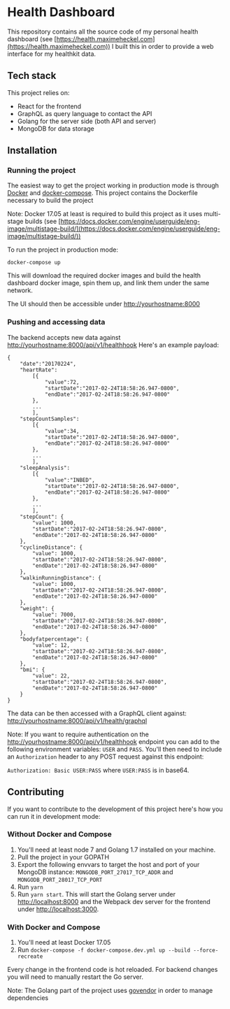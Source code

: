 # Health Dashboard

This repository contains all the source code of my personal health dashboard (see [https://health.maximeheckel.com](https://health.maximeheckel.com))
I built this in order to provide a web interface for my healthkit data.


## Tech stack

This project relies on:

- React for the frontend
- GraphQL as query language to contact the API
- Golang for the server side (both API and server)
- MongoDB for data storage

## Installation

### Running the project
The easiest way to get the project working in production mode is through [Docker](https://github.com/docker/docker) and [docker-compose](https://github.com/docker/compose).
This project contains the Dockerfile necessary to build the project

Note: Docker 17.05 at least is required to build this project as it uses multi-stage builds (see [https://docs.docker.com/engine/userguide/eng-image/multistage-build/](https://docs.docker.com/engine/userguide/eng-image/multistage-build/))

To run the project in production mode:

```
docker-compose up
```

This will download the required docker images and build the health dashboard docker image, spin them up, and link them under the same network.

The UI should then be accessible under
[http://yourhostname:8000]()

### Pushing and accessing data

The backend accepts new data against [http://yourhostname:8000/api/v1/healthhook]()
Here's an example payload:

```
{
	"date":"20170224",
	"heartRate":
		[{
			"value":72,
			"startDate":"2017-02-24T18:58:26.947-0800",
			"endDate":"2017-02-24T18:58:26.947-0800"
		},
		...
		],
	"stepCountSamples":
		[{
			"value":34,
			"startDate":"2017-02-24T18:58:26.947-0800",
			"endDate":"2017-02-24T18:58:26.947-0800"
		},
		...
		],
	"sleepAnalysis":
		[{
			"value":"INBED",
			"startDate":"2017-02-24T18:58:26.947-0800",
			"endDate":"2017-02-24T18:58:26.947-0800"
		},
		...
		],
	"stepCount": {
		"value": 1000,
		"startDate":"2017-02-24T18:58:26.947-0800",
		"endDate":"2017-02-24T18:58:26.947-0800"
	},
	"cyclineDistance": {
		"value": 1000,
		"startDate":"2017-02-24T18:58:26.947-0800",
		"endDate":"2017-02-24T18:58:26.947-0800"
	},
	"walkinRunningDistance": {
		"value": 1000,
		"startDate":"2017-02-24T18:58:26.947-0800",
		"endDate":"2017-02-24T18:58:26.947-0800"
	},
	"weight": {
		"value": 7000,
		"startDate":"2017-02-24T18:58:26.947-0800",
		"endDate":"2017-02-24T18:58:26.947-0800"
	},
	"bodyfatpercentage": {
		"value": 12,
		"startDate":"2017-02-24T18:58:26.947-0800",
		"endDate":"2017-02-24T18:58:26.947-0800"
	},
	"bmi": {
		"value": 22,
		"startDate":"2017-02-24T18:58:26.947-0800",
		"endDate":"2017-02-24T18:58:26.947-0800"
	}
}

```

The data can be then accessed with a GraphQL client against: [http://yourhostname:8000/api/v1/health/graphql]()


Note: If you want to require authentication on the [http://yourhostname:8000/api/v1/healthhook]() endpoint you can add to the following environment variables:
`USER` and `PASS`. You'll then need to include an `Authorization` header to any POST request against this endpoint:

`Authorization: Basic USER:PASS` where `USER:PASS` is in base64.

## Contributing

If you want to contribute to the development of this project here's how you can run it in development mode:

### Without Docker and Compose
1. You'll need at least node 7 and Golang 1.7 installed on your machine. 
2. Pull the project in your GOPATH
3. Export the following envvars to target the host and port of your MongoDB instance: `MONGODB_PORT_27017_TCP_ADDR` and `MONGODB_PORT_28017_TCP_PORT`
4. Run `yarn`
5. Run `yarn start`. This will start the Golang server under [http://localhost:8000]() and the Webpack dev server for the frontend under [http://localhost:3000]().

### With Docker and Compose
1. You'll need at least Docker 17.05
2. Run `docker-compose -f docker-compose.dev.yml up --build --force-recreate`

Every change in the frontend code is hot reloaded.
For backend changes you will need to manually restart the Go server.

Note: The Golang part of the project uses [govendor](https://github.com/kardianos/govendor) in order to manage dependencies


